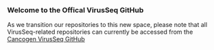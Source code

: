 ### Welcome to the Offical VirusSeq GitHub

As we transition our repositories to this new space, please note that all VirusSeq-related repositories can currently be accessed from the [Cancogen VirusSeq GitHub](https://github.com/cancogen-virus-seq)
